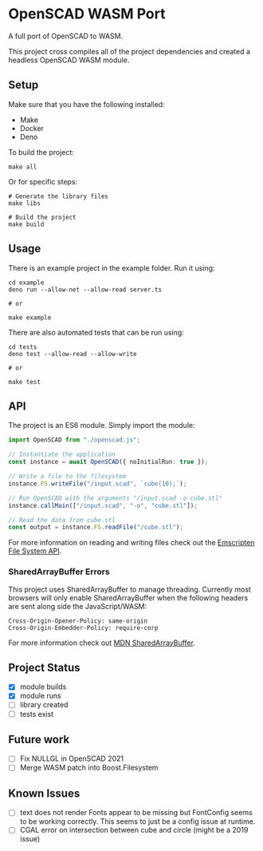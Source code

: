 # OpenSCAD WASM Port

A full port of OpenSCAD to WASM. 

This project cross compiles all of the project dependencies and created a headless OpenSCAD WASM module.

## Setup
Make sure that you have the following installed:
- Make
- Docker
- Deno

To build the project:

```
make all
```

Or for specific steps:

```
# Generate the library files
make libs 

# Build the project
make build
```

## Usage

There is an example project in the example folder. Run it using:

```
cd example
deno run --allow-net --allow-read server.ts

# or

make example
```

There are also automated tests that can be run using:

```
cd tests
deno test --allow-read --allow-write

# or

make test
```

## API

The project is an ES6 module. Simply import the module:

```ts
import OpenSCAD from "./openscad.js";

// Instantiate the application
const instance = await OpenSCAD({ noInitialRun: true });

// Write a file to the filesystem
instance.FS.writeFile("/input.scad", `cube(10);`);

// Run OpenSCAD with the arguments "/input.scad -o cube.stl"
instance.callMain(["/input.scad", "-o", "cube.stl"]);

// Read the data from cube.stl
const output = instance.FS.readFile("/cube.stl");
```

For more information on reading and writing files check out the [Emscripten File System API](https://emscripten.org/docs/api_reference/Filesystem-API.html).

### SharedArrayBuffer Errors

This project uses SharedArrayBuffer to manage threading. Currently most browsers will only enable SharedArrayBuffer when the following headers are sent along side the JavaScript/WASM:
```
Cross-Origin-Opener-Policy: same-origin
Cross-Origin-Embedder-Policy: require-corp
```

For more information check out [MDN SharedArrayBuffer](https://developer.mozilla.org/en-US/docs/Web/JavaScript/Reference/Global_Objects/SharedArrayBuffer#security_requirements).

## Project Status
- [x] module builds
- [x] module runs
- [ ] library created
- [ ] tests exist

## Future work
- [ ] Fix NULLGL in OpenSCAD 2021
- [ ] Merge WASM patch into Boost.Filesystem

## Known Issues
- [ ] text does not render
    Fonts appear to be missing but FontConfig seems to be working correctly. This seems to just be a config issue at runtime.
- [ ] CGAL error on intersection between cube and circle (might be a 2019 issue)
